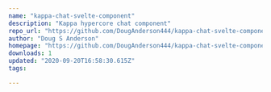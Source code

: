 ```yaml
---
name: "kappa-chat-svelte-component"
description: "Kappa hypercore chat component"
repo_url: "https://github.com/DougAnderson444/kappa-chat-svelte-component"
author: "Doug S Anderson"
homepage: "https://github.com/DougAnderson444/kappa-chat-svelte-component#readme"
downloads: 1
updated: "2020-09-20T16:58:30.615Z"
tags: 

---
```

